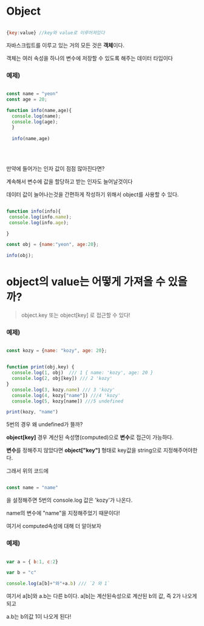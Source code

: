 # Object


```js

{key:value} //key와 value로 이루어져있다

```

자바스크립트를 이루고 있는 거의 모든 것은 **객체**이다. 

객체는 여러 속성을 하나의 변수에 저장할 수 있도록 해주는 데이터 타입이다

### 예제)

```js

const name = "yeon"
const age = 20;

function info(name,age){
  console.log(name);
  console.log(age);
  }
  
  info(name,age)
  
  ```
  
  <br>
 
 
 만약에 들어가는 인자 값이 점점 많아진다면?
 
 계속해서 변수에 값을 할당하고 받는 인자도 늘어날것이다 
 
 데이터 값이 늘어나는것을 간편하게 작성하기 위해서 object를 사용할 수 있다.
 

 
 ```js
 
 function info(info){
  console.log(info.name);
  console.log(info.age);
 
 }
 
 const obj = {name:"yeon", age:20};
 
 info(obj);
 
 ```
 
 
 # object의 value는 어떻게 가져올 수 있을까? 

 
> object.key 또는 object[key] 로 접근할 수 있다!


### 예제)

```js

const kozy = {name: "kozy", age: 20};


function print(obj,key) {
  console.log(1, obj)  /// 1 { name: 'kozy', age: 20 }
  console.log(2, obj[key]) /// 2 'kozy'
}
  console.log(3, kozy.name) /// 3 'kozy'
  console.log(4, kozy["name"]) ///4 'kozy'
  console.log(5, kozy[name]) ///5 undefined

print(kozy, "name")

``` 
 
 5번의 경우 왜 undefined가 뜰까? 
 
 **object[key]** 경우 계산된 속성명(computed)으로 **변수**로 접근이 가능하다. 
 
 **변수**를 정해주지 않았다면 **object["key"]** 형태로 key값을 string으로 지정해주어야한다.
 
 그래서 위의 코드에
 
 ```js
 
 const name = "name"
 
 ```
 
 을 설정해주면 5번의 console.log 값은 'kozy'가 나온다. 
 
 name의 변수에 "name"을 지정해주었기 때문이다! 
 
 여기서 computed속성에 대해 더 알아보자
 
 ### 예제)
 
 
 
 ```js
 
 var a = { b:1, c:2}

var b = "c"

console.log(a[b]+"와"+a.b) /// `2 와 1`

```
 
여기서 a[b]와 a.b는 다른 b이다. a[b]는 계산된속성으로 계산된 b의 값, 즉 2가 나오게 되고 

a.b는 b의값 1이 나오게 된다! 
 

 
 
 
 
  
